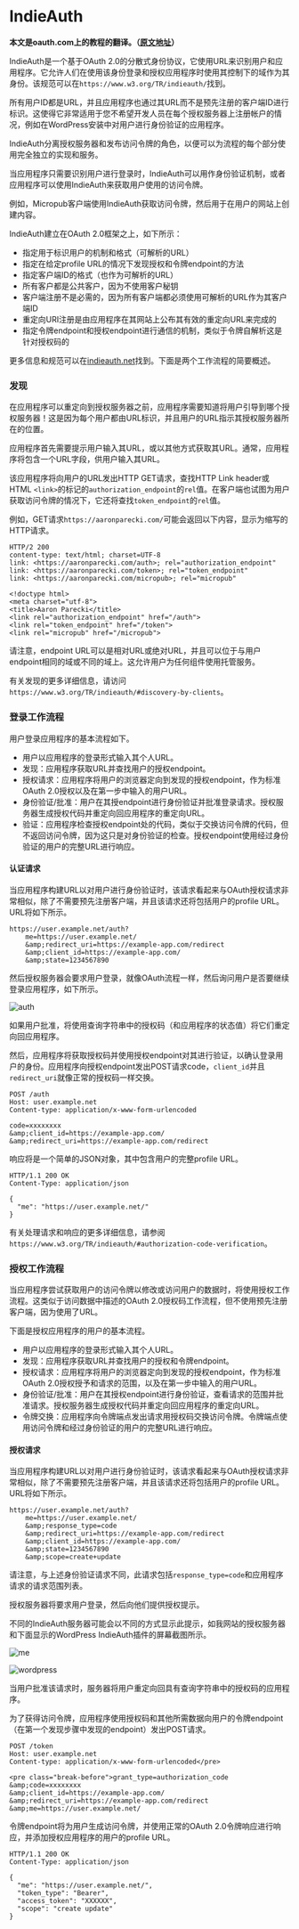 # IndieAuth

**本文是oauth.com上的教程的翻译。（[原文地址](https://www.oauth.com)）**

IndieAuth是一个基于OAuth 2.0的分散式身份协议，它使用URL来识别用户和应用程序。它允许人们在使用该身份登录和授权应用程序时使用其控制下的域作为其身份。该规范可以在`https://www.w3.org/TR/indieauth/`找到。

所有用户ID都是URL，并且应用程序也通过其URL而不是预先注册的客户端ID进行标识。这使得它非常适用于您不希望开发人员在每个授权服务器上注册帐户的情况，例如在WordPress安装中对用户进行身份验证的应用程序。

IndieAuth分离授权服务器和发布访问令牌的角色，以便可以为流程的每个部分使用完全独立的实现和服务。

当应用程序只需要识别用户进行登录时，IndieAuth可以用作身份验证机制，或者应用程序可以使用IndieAuth来获取用户使用的访问令牌。

例如，Micropub客户端使用IndieAuth获取访问令牌，然后用于在用户的网站上创建内容。

IndieAuth建立在OAuth 2.0框架之上，如下所示：

- 指定用于标识用户的机制和格式（可解析的URL）
- 指定在给定profile URL的情况下发现授权和令牌endpoint的方法
- 指定客户端ID的格式（也作为可解析的URL）
- 所有客户都是公共客户，因为不使用客户秘钥
- 客户端注册不是必需的，因为所有客户端都必须使用可解析的URL作为其客户端ID
- 重定向URI注册是由应用程序在其网站上公布其有效的重定向URL来完成的
- 指定令牌endpoint和授权endpoint进行通信的机制，类似于令牌自解析这是针对授权码的
  
更多信息和规范可以在[indieauth.net](IndieAuth)找到。下面是两个工作流程的简要概述。

### 发现

在应用程序可以重定向到授权服务器之前，应用程序需要知道将用户引导到哪个授权服务器！这是因为每个用户都由URL标识，并且用户的URL指示其授权服务器所在的位置。

应用程序首先需要提示用户输入其URL，或以其他方式获取其URL。通常，应用程序将包含一个URL字段，供用户输入其URL。

该应用程序将向用户的URL发出HTTP GET请求，查找HTTP Link header或HTML `<link>`的标记的`authorization_endpoint`的`rel`值。在客户端也试图为用户获取访问令牌的情况下，它还将查找`token_endpoint`的`rel`值。

例如，GET请求`https://aaronparecki.com/`可能会返回以下内容，显示为缩写的HTTP请求。

```http
HTTP/2 200
content-type: text/html; charset=UTF-8
link: <https://aaronparecki.com/auth>; rel="authorization_endpoint"
link: <https://aaronparecki.com/token>; rel="token_endpoint"
link: <https://aaronparecki.com/micropub>; rel="micropub"
 
<!doctype html>
<meta charset="utf-8">
<title>Aaron Parecki</title>
<link rel="authorization_endpoint" href="/auth">
<link rel="token_endpoint" href="/token">
<link rel="micropub" href="/micropub">
```

请注意，endpoint URL可以是相对URL或绝对URL，并且可以位于与用户endpoint相同的域或不同的域上。这允许用户为任何组件使用托管服务。

有关发现的更多详细信息，请访问
`https://www.w3.org/TR/indieauth/#discovery-by-clients`。

### 登录工作流程

用户登录应用程序的基本流程如下。

- 用户以应用程序的登录形式输入其个人URL。
- 发现：应用程序获取URL并查找用户的授权endpoint。
- 授权请求：应用程序将用户的浏览器定向到发现的授权endpoint，作为标准OAuth 2.0授权以及在第一步中输入的用户URL。
- 身份验证/批准：用户在其授endpoint进行身份验证并批准登录请求。授权服务器生成授权代码并重定向回应用程序的重定向URL。
- 验证：应用程序检查授权endpoint处的代码，类似于交换访问令牌的代码，但不返回访问令牌，因为这只是对身份验证的检查。授权endpoint使用经过身份验证的用户的完整URL进行响应。

#### 认证请求

当应用程序构建URL以对用户进行身份验证时，该请求看起来与OAuth授权请求非常相似，除了不需要预先注册客户端，并且该请求还将包括用户的profile URL。URL将如下所示。

```http
https://user.example.net/auth?
    me=https://user.example.net/
    &amp;redirect_uri=https://example-app.com/redirect
    &amp;client_id=https://example-app.com/
    &amp;state=1234567890
```

然后授权服务器会要求用户登录，就像OAuth流程一样，然后询问用户是否要继续登录应用程序，如下所示。

![auth](https://ws1.sinaimg.cn/large/006tKfTcly1ftoifez6zej311g0fywm8.jpg)

如果用户批准，将使用查询字符串中的授权码（和应用程序的状态值）将它们重定向回应用程序。

然后，应用程序将获取授权码并使用授权endpoint对其进行验证，以确认登录用户的身份。应用程序向授权endpoint发出POST请求code，`client_id`并且`redirect_uri`就像正常的授权码一样交换。

```http
POST /auth
Host: user.example.net
Content-type: application/x-www-form-urlencoded
 
code=xxxxxxxx
&amp;client_id=https://example-app.com/
&amp;redirect_uri=https://example-app.com/redirect
```

响应将是一个简单的JSON对象，其中包含用户的完整profile URL。

```http
HTTP/1.1 200 OK
Content-Type: application/json
 
{
  "me": "https://user.example.net/"
}
```

有关处理请求和响应的更多详细信息，请参阅
`https://www.w3.org/TR/indieauth/#authorization-code-verification`。

### 授权工作流程

当应用程序尝试获取用户的访问令牌以修改或访问用户的数据时，将使用授权工作流程。这类似于访问数据中描述的OAuth 2.0授权码工作流程，但不使用预先注册客户端，因为使用了URL。

下面是授权应用程序的用户的基本流程。

- 用户以应用程序的登录形式输入其个人URL。
- 发现：应用程序获取URL并查找用户的授权和令牌endpoint。
- 授权请求：应用程序将用户的浏览器定向到发现的授权endpoint，作为标准OAuth 2.0授权授予和请求的范围，以及在第一步中输入的用户URL。
- 身份验证/批准：用户在其授权endpoint进行身份验证，查看请求的范围并批准请求。授权服务器生成授权代码并重定向回应用程序的重定向URL。
- 令牌交换：应用程序向令牌端点发出请求用授权码交换访问令牌。令牌端点使用访问令牌和经过身份验证的用户的完整URL进行响应。

#### 授权请求

当应用程序构建URL以对用户进行身份验证时，该请求看起来与OAuth授权请求非常相似，除了不需要预先注册客户端，并且该请求还将包括用户的profile URL。URL将如下所示。

```http
https://user.example.net/auth?
    me=https://user.example.net/
    &amp;response_type=code
    &amp;redirect_uri=https://example-app.com/redirect
    &amp;client_id=https://example-app.com/
    &amp;state=1234567890
    &amp;scope=create+update
```

请注意，与上述身份验证请求不同，此请求包括`response_type=code`和应用程序请求的请求范围列表。

授权服务器将要求用户登录，然后向他们提供授权提示。

不同的IndieAuth服务器可能会以不同的方式显示此提示，如我网站的授权服务器和下面显示的WordPress IndieAuth插件的屏幕截图所示。

![me](https://ws3.sinaimg.cn/large/006tKfTcly1ftoininhyaj31020y47fr.jpg)

![wordpress](https://ws1.sinaimg.cn/large/006tKfTcly1ftoio589r3j30bd0hrt9i.jpg)

当用户批准该请求时，服务器将用户重定向回具有查询字符串中的授权码的应用程序。

为了获得访问令牌，应用程序使用授权码和其他所需数据向用户的令牌endpoint（在第一个发现步骤中发现的endpoint）发出POST请求。

```http
POST /token
Host: user.example.net
Content-type: application/x-www-form-urlencoded</pre>
 
<pre class="break-before">grant_type=authorization_code
&amp;code=xxxxxxxx
&amp;client_id=https://example-app.com/
&amp;redirect_uri=https://example-app.com/redirect
&amp;me=https://user.example.net/
```

令牌endpoint将为用户生成访问令牌，并使用正常的OAuth 2.0令牌响应进行响应，并添加授权应用程序的用户的profile URL。

```http
HTTP/1.1 200 OK
Content-Type: application/json
 
{
  "me": "https://user.example.net/",
  "token_type": "Bearer",
  "access_token": "XXXXXX",
  "scope": "create update"
}
```
